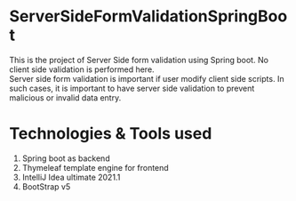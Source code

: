 # ServerSideFormValidationSpringBoot
This is the project of Server Side form validation using Spring boot. No client side validation is performed here.<br/>Server side form validation is important if user modify client side scripts. In such cases, it is important to have server side validation to prevent malicious or invalid data entry.

# Technologies & Tools used
1. Spring boot as backend  
2. Thymeleaf template engine for frontend  
3. IntelliJ Idea ultimate 2021.1  
4. BootStrap v5
